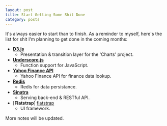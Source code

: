 ```yaml
---
layout: post
title: Start Getting Some Shit Done
category: posts
---
```


It's always easier to start than to finish. As a reminder to myself, here's the list for shit I'm planning to get done in the coming months:

* [**D3.js**][d3]
	* Presentation & transition layer for the 'Charts' project.
* [**Underscore.js**][underscore]
	* Function support for JavaScript.
* [**Yahoo Finance API**][yahoo]
	* Yahoo Finance API for finance data lookup.
* [**Redis**][redis]
	* Redis for data persistance.
* [**Sinatra**][sinatra]
	* Serving back-end & RESTful API.
* [**Flatstrap**] [flatstrap]
	* UI framework.

More notes will be updated.

[d3]: https://github.com/mbostock/d3
[underscore]: http://underscorejs.org/
[yahoo]: https://code.google.com/p/yahoo-finance-managed/wiki/YahooFinanceAPIs
[redis]: http://redis.io/
[sinatra]: http://www.sinatrarb.com/
[flatstrap]: http://littlesparkvt.com/flatstrap/